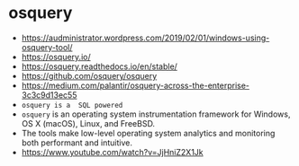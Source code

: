 # osquery 
- https://audministrator.wordpress.com/2019/02/01/windows-using-osquery-tool/
- https://osquery.io/
- https://osquery.readthedocs.io/en/stable/
- https://github.com/osquery/osquery
- https://medium.com/palantir/osquery-across-the-enterprise-3c3c9d13ec55
- ```osquery is a  SQL powered```
- ```osquery``` is an operating system instrumentation framework for Windows, OS X (macOS), Linux, and FreeBSD. 
- The tools make low-level operating system analytics and monitoring both performant and intuitive.
- https://www.youtube.com/watch?v=JjHniZ2X1Jk
